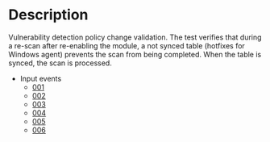 # Description

Vulnerability detection policy change validation.
The test verifies that during a re-scan after re-enabling the module, a not synced table (hotfixes for Windows agent) prevents the scan from being completed. When the table is synced, the scan is processed.

- Input events
    - [001](args_001.json)
    - [002](args_002.json)
    - [003](args_003.json)
    - [004](args_004.json)
    - [005](args_005.json)
    - [006](args_006.json)
